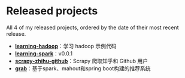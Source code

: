 # Released projects

All <!-- release_count starts -->4<!-- release_count ends --> of my released projects, ordered by the date of their most recent release.

<!-- recent_releases starts -->
* **[learning-hadoop](https://github.com/chensoul/learning-hadoop)**：学习 hadoop 示例代码
* **[learning-spark](https://github.com/chensoul/learning-spark)**：v0.0.1
* **[scrapy-zhihu-github](https://github.com/chensoul/scrapy-zhihu-github)**：Scrapy 爬取知乎和 Github 用户
* **[grab](https://github.com/chensoul/grab)**：基于spark、mahout和spring boot构建的推荐系统
<!-- recent_releases ends -->